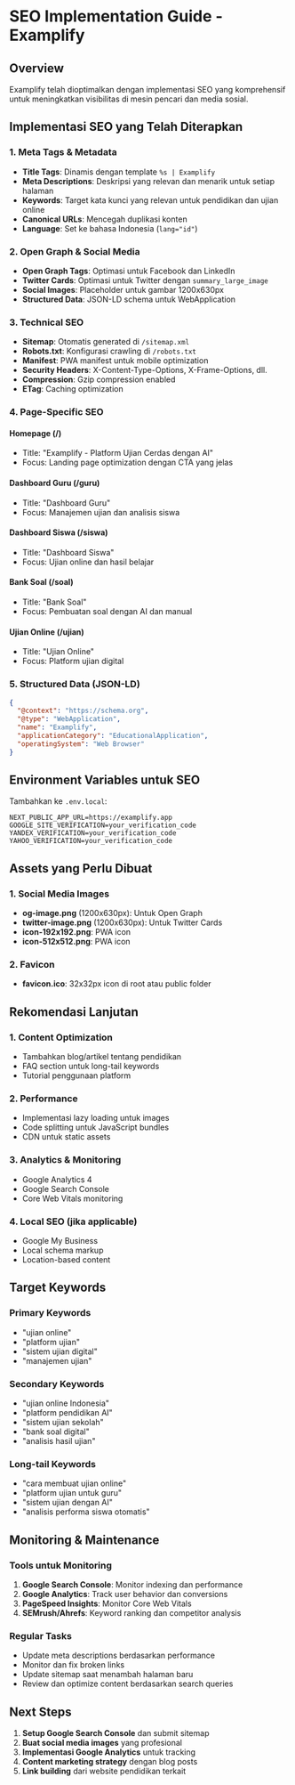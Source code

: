 # SEO Implementation Guide - Examplify

## Overview
Examplify telah dioptimalkan dengan implementasi SEO yang komprehensif untuk meningkatkan visibilitas di mesin pencari dan media sosial.

## Implementasi SEO yang Telah Diterapkan

### 1. Meta Tags & Metadata
- **Title Tags**: Dinamis dengan template `%s | Examplify`
- **Meta Descriptions**: Deskripsi yang relevan dan menarik untuk setiap halaman
- **Keywords**: Target kata kunci yang relevan untuk pendidikan dan ujian online
- **Canonical URLs**: Mencegah duplikasi konten
- **Language**: Set ke bahasa Indonesia (`lang="id"`)

### 2. Open Graph & Social Media
- **Open Graph Tags**: Optimasi untuk Facebook dan LinkedIn
- **Twitter Cards**: Optimasi untuk Twitter dengan `summary_large_image`
- **Social Images**: Placeholder untuk gambar 1200x630px
- **Structured Data**: JSON-LD schema untuk WebApplication

### 3. Technical SEO
- **Sitemap**: Otomatis generated di `/sitemap.xml`
- **Robots.txt**: Konfigurasi crawling di `/robots.txt`
- **Manifest**: PWA manifest untuk mobile optimization
- **Security Headers**: X-Content-Type-Options, X-Frame-Options, dll.
- **Compression**: Gzip compression enabled
- **ETag**: Caching optimization

### 4. Page-Specific SEO

#### Homepage (/)
- Title: "Examplify - Platform Ujian Cerdas dengan AI"
- Focus: Landing page optimization dengan CTA yang jelas

#### Dashboard Guru (/guru)
- Title: "Dashboard Guru"
- Focus: Manajemen ujian dan analisis siswa

#### Dashboard Siswa (/siswa)
- Title: "Dashboard Siswa"
- Focus: Ujian online dan hasil belajar

#### Bank Soal (/soal)
- Title: "Bank Soal"
- Focus: Pembuatan soal dengan AI dan manual

#### Ujian Online (/ujian)
- Title: "Ujian Online"
- Focus: Platform ujian digital

### 5. Structured Data (JSON-LD)
```json
{
  "@context": "https://schema.org",
  "@type": "WebApplication",
  "name": "Examplify",
  "applicationCategory": "EducationalApplication",
  "operatingSystem": "Web Browser"
}
```

## Environment Variables untuk SEO

Tambahkan ke `.env.local`:
```env
NEXT_PUBLIC_APP_URL=https://examplify.app
GOOGLE_SITE_VERIFICATION=your_verification_code
YANDEX_VERIFICATION=your_verification_code
YAHOO_VERIFICATION=your_verification_code
```

## Assets yang Perlu Dibuat

### 1. Social Media Images
- **og-image.png** (1200x630px): Untuk Open Graph
- **twitter-image.png** (1200x630px): Untuk Twitter Cards
- **icon-192x192.png**: PWA icon
- **icon-512x512.png**: PWA icon

### 2. Favicon
- **favicon.ico**: 32x32px icon di root atau public folder

## Rekomendasi Lanjutan

### 1. Content Optimization
- Tambahkan blog/artikel tentang pendidikan
- FAQ section untuk long-tail keywords
- Tutorial penggunaan platform

### 2. Performance
- Implementasi lazy loading untuk images
- Code splitting untuk JavaScript bundles
- CDN untuk static assets

### 3. Analytics & Monitoring
- Google Analytics 4
- Google Search Console
- Core Web Vitals monitoring

### 4. Local SEO (jika applicable)
- Google My Business
- Local schema markup
- Location-based content

## Target Keywords

### Primary Keywords
- "ujian online"
- "platform ujian"
- "sistem ujian digital"
- "manajemen ujian"

### Secondary Keywords
- "ujian online Indonesia"
- "platform pendidikan AI"
- "sistem ujian sekolah"
- "bank soal digital"
- "analisis hasil ujian"

### Long-tail Keywords
- "cara membuat ujian online"
- "platform ujian untuk guru"
- "sistem ujian dengan AI"
- "analisis performa siswa otomatis"

## Monitoring & Maintenance

### Tools untuk Monitoring
1. **Google Search Console**: Monitor indexing dan performance
2. **Google Analytics**: Track user behavior dan conversions
3. **PageSpeed Insights**: Monitor Core Web Vitals
4. **SEMrush/Ahrefs**: Keyword ranking dan competitor analysis

### Regular Tasks
- Update meta descriptions berdasarkan performance
- Monitor dan fix broken links
- Update sitemap saat menambah halaman baru
- Review dan optimize content berdasarkan search queries

## Next Steps

1. **Setup Google Search Console** dan submit sitemap
2. **Buat social media images** yang profesional
3. **Implementasi Google Analytics** untuk tracking
4. **Content marketing strategy** dengan blog posts
5. **Link building** dari website pendidikan terkait